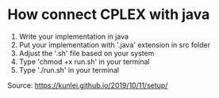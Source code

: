 # How connect CPLEX with java
1. Write your implementation in java
2. Put your implementation with '.java' extension in src folder
3. Adjust the '.sh' file based on your system
4. Type 'chmod +x run.sh' in your terminal
5. Type './run.sh' in your terminal

Source: https://kunlei.github.io/2019/10/11/setup/
